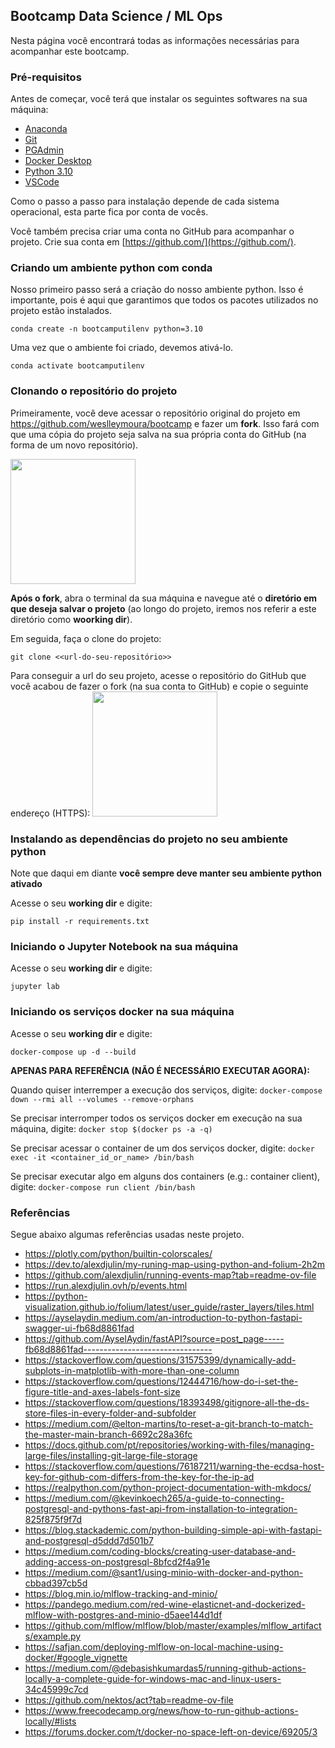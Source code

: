 ## Bootcamp Data Science / ML Ops

Nesta página você encontrará todas as informações necessárias para acompanhar este bootcamp.

### Pré-requisitos

Antes de começar, você terá que instalar os seguintes softwares na sua máquina:

* [Anaconda](https://www.anaconda.com/download) 
* [Git](https://git-scm.com/book/en/v2/Getting-Started-Installing-Git)
* [PGAdmin](https://www.pgadmin.org/)
* [Docker Desktop](https://www.docker.com/products/docker-desktop/)
* [Python 3.10](https://www.python.org/downloads/)
* [VSCode](https://code.visualstudio.com/)

Como o passo a passo para instalação depende de cada sistema operacional, esta parte fica por conta de vocês. 

Você também precisa criar uma conta no GitHub para acompanhar o projeto. Crie sua conta em [https://github.com/](https://github.com/).

### Criando um ambiente python com conda

Nosso primeiro passo será a criação do nosso ambiente python. Isso é importante, pois é aqui que garantimos que todos os pacotes utilizados no projeto estão instalados.

```conda create -n bootcamputilenv python=3.10```

Uma vez que o ambiente foi criado, devemos ativá-lo.

```conda activate bootcamputilenv```

### Clonando o repositório do projeto

Primeiramente, você deve acessar o repositório original do projeto em https://github.com/weslleymoura/bootcamp e fazer um **fork**. Isso fará com que uma cópia do projeto seja salva na sua própria conta do GitHub (na forma de um novo repositório). 

<img src="images/git-fork.png" width="200">

**Após o fork**, abra o terminal da sua máquina e navegue até o <b>diretório em que deseja salvar o projeto</b> (ao longo do projeto, iremos nos referir a este diretório como <b>woorking dir</b>). 

Em seguida, faça o clone do projeto:

```git clone <<url-do-seu-repositório>>```

Para conseguir a url do seu projeto, acesse o repositório do GitHub que você acabou de fazer o fork (na sua conta to GitHub) e copie o seguinte endereço (HTTPS):
<img src="images/git-clone.png" width="200">

### Instalando as dependências do projeto no seu ambiente python

Note que daqui em diante **você sempre deve manter seu ambiente python ativado**

Acesse o seu **working dir** e digite:

```pip install -r requirements.txt```

### Iniciando o Jupyter Notebook na sua máquina

Acesse o seu **working dir** e digite:

```jupyter lab```

### Iniciando os serviços docker na sua máquina

Acesse o seu **working dir** e digite:

```docker-compose up -d --build```

**APENAS PARA REFERÊNCIA (NÃO É NECESSÁRIO EXECUTAR AGORA):**

Quando quiser interremper a execução dos serviços, digite: 
```docker-compose down --rmi all --volumes --remove-orphans```

Se precisar interromper todos os serviços docker em execução na sua máquina, digite:
```docker stop $(docker ps -a -q)```

Se precisar acessar o container de um dos serviços docker, digite:
```docker exec -it <container_id_or_name> /bin/bash```

Se precisar executar algo em alguns dos containers (e.g.: container client), digite:
```docker-compose run client /bin/bash```

### Referências

Segue abaixo algumas referências usadas neste projeto.

* https://plotly.com/python/builtin-colorscales/
* https://dev.to/alexdjulin/my-runing-map-using-python-and-folium-2h2m
* https://github.com/alexdjulin/running-events-map?tab=readme-ov-file
* https://run.alexdjulin.ovh/p/events.html
* https://python-visualization.github.io/folium/latest/user_guide/raster_layers/tiles.html
* https://ayselaydin.medium.com/an-introduction-to-python-fastapi-swagger-ui-fb68d8861fad
* https://github.com/AyselAydin/fastAPI?source=post_page-----fb68d8861fad--------------------------------
* https://stackoverflow.com/questions/31575399/dynamically-add-subplots-in-matplotlib-with-more-than-one-column
* https://stackoverflow.com/questions/12444716/how-do-i-set-the-figure-title-and-axes-labels-font-size
* https://stackoverflow.com/questions/18393498/gitignore-all-the-ds-store-files-in-every-folder-and-subfolder
* https://medium.com/@elton-martins/to-reset-a-git-branch-to-match-the-master-main-branch-6692c28a36fc
* https://docs.github.com/pt/repositories/working-with-files/managing-large-files/installing-git-large-file-storage
* https://stackoverflow.com/questions/76187211/warning-the-ecdsa-host-key-for-github-com-differs-from-the-key-for-the-ip-ad
* https://realpython.com/python-project-documentation-with-mkdocs/
* https://medium.com/@kevinkoech265/a-guide-to-connecting-postgresql-and-pythons-fast-api-from-installation-to-integration-825f875f9f7d
* https://blog.stackademic.com/python-building-simple-api-with-fastapi-and-postgresql-d5ddd7d501b7
* https://medium.com/coding-blocks/creating-user-database-and-adding-access-on-postgresql-8bfcd2f4a91e
* https://medium.com/@sant1/using-minio-with-docker-and-python-cbbad397cb5d
* https://blog.min.io/mlflow-tracking-and-minio/
* https://pandego.medium.com/red-wine-elasticnet-and-dockerized-mlflow-with-postgres-and-minio-d5aee144d1df
* https://github.com/mlflow/mlflow/blob/master/examples/mlflow_artifacts/example.py
* https://safjan.com/deploying-mlflow-on-local-machine-using-docker/#google_vignette
* https://medium.com/@debasishkumardas5/running-github-actions-locally-a-complete-guide-for-windows-mac-and-linux-users-34c45999c7cd
* https://github.com/nektos/act?tab=readme-ov-file
* https://www.freecodecamp.org/news/how-to-run-github-actions-locally/#lists
* https://forums.docker.com/t/docker-no-space-left-on-device/69205/3